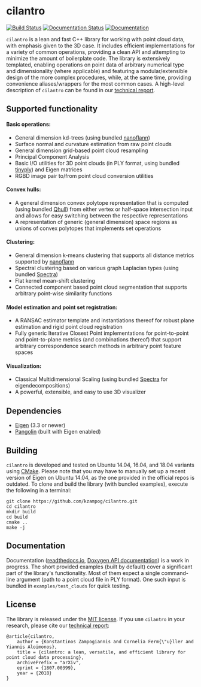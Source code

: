 # cilantro
[![Build Status](https://travis-ci.org/kzampog/cilantro.svg?branch=master)](https://travis-ci.org/kzampog/cilantro) [![Documentation Status](https://readthedocs.org/projects/cilantro/badge/?version=latest)](http://cilantro.readthedocs.io/en/latest/?badge=latest) [![Documentation](https://codedocs.xyz/kzampog/cilantro.svg)](https://codedocs.xyz/kzampog/cilantro/)

`cilantro` is a lean and fast C++ library for working with point cloud data, with emphasis given to the 3D case.
It includes efficient implementations for a variety of common operations, providing a clean API and attempting to minimize the amount of boilerplate code.
The library is extensively templated, enabling operations on point data of arbitrary numerical type and dimensionality (where applicable) and featuring a modular/extensible design of the more complex procedures, while, at the same time, providing convenience aliases/wrappers for the most common cases.
A high-level description of `cilantro` can be found in our [technical report](https://arxiv.org/abs/1807.00399).


## Supported functionality

#### Basic operations:
- General dimension kd-trees (using bundled [nanoflann](https://github.com/jlblancoc/nanoflann))
- Surface normal and curvature estimation from raw point clouds
- General dimension grid-based point cloud resampling
- Principal Component Analysis
- Basic I/O utilities for 3D point clouds (in PLY format, using bundled [tinyply](https://github.com/ddiakopoulos/tinyply)) and Eigen matrices
- RGBD image pair to/from point cloud conversion utilities

#### Convex hulls:
- A general dimension convex polytope representation that is computed (using bundled [Qhull](http://www.qhull.org/)) from either vertex or half-space intersection input and allows for easy switching between the respective representations
- A representation of generic (general dimension) space regions as unions of convex polytopes that implements set operations

#### Clustering:
- General dimension k-means clustering that supports all distance metrics supported by [nanoflann](https://github.com/jlblancoc/nanoflann)
- Spectral clustering based on various graph Laplacian types (using bundled [Spectra](https://github.com/yixuan/spectra))
- Flat kernel mean-shift clustering
- Connected component based point cloud segmentation that supports arbitrary point-wise similarity functions

#### Model estimation and point set registration:
- A RANSAC estimator template and instantiations thereof for robust plane estimation and rigid point cloud registration
- Fully generic Iterative Closest Point implementations for point-to-point and point-to-plane metrics (and combinations thereof) that support arbitrary correspondence search methods in arbitrary point feature spaces

#### Visualization:
- Classical Multidimensional Scaling (using bundled [Spectra](https://github.com/yixuan/spectra) for eigendecompositions)
- A powerful, extensible, and easy to use 3D visualizer

## Dependencies
- [Eigen](http://eigen.tuxfamily.org/index.php?title=Main_Page) (3.3 or newer)
- [Pangolin](https://github.com/stevenlovegrove/Pangolin) (built with Eigen enabled)

## Building
`cilantro` is developed and tested on Ubuntu 14.04, 16.04, and 18.04 variants using [CMake](https://cmake.org/).
Please note that you may have to manually set up a recent version of Eigen on Ubuntu 14.04, as the one provided in the official repos is outdated.
To clone and build the library (with bundled examples), execute the following in a terminal:

```
git clone https://github.com/kzampog/cilantro.git
cd cilantro
mkdir build
cd build
cmake ..
make -j
```

## Documentation
Documentation ([readthedocs.io](http://cilantro.readthedocs.io/en/latest/?badge=latest), [Doxygen API documentation](https://codedocs.xyz/kzampog/cilantro/)) is a work in progress.
The short provided examples (built by default) cover a significant part of the library's functionality.
Most of them expect a single command-line argument (path to a point cloud file in PLY format).
One such input is bundled in `examples/test_clouds` for quick testing.

## License
The library is released under the [MIT license](https://github.com/kzampog/cilantro/blob/master/LICENSE).
If you use `cilantro` in your research, please cite our [technical report](https://arxiv.org/abs/1807.00399):
```
@article{cilantro,
    author = {Konstantinos Zampogiannis and Cornelia Ferm{\"u}ller and Yiannis Aloimonos},
    title = {cilantro: a lean, versatile, and efficient library for point cloud data processing},
    archivePrefix = "arXiv",
    eprint = {1807.00399},
    year = {2018}
}
```
